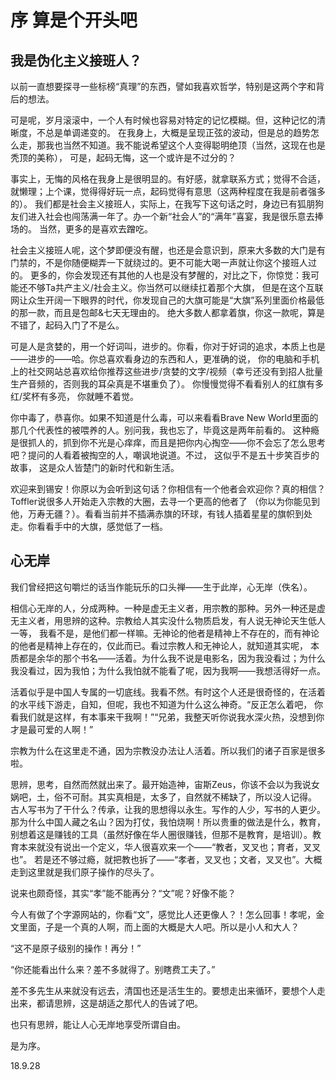 # 序 算是个开头吧
## 我是伪化主义接班人？
以前一直想要探寻一些标榜“真理”的东西，譬如我喜欢哲学，特别是这两个字和背后的想法。

可是呢，岁月滚滚中，一个人有时候也容易对特定的记忆模糊。但，这种记忆的清晰度，不总是单调递变的。
在我身上，大概是呈现正弦的波动，但是总的趋势怎么走，那我也当然不知道。我不能说希望这个人变得聪明绝顶（当然，这现在也是秃顶的美称），
可是，起码无悔，这一个或许是不过分的？

事实上，无悔的风格在我身上是很明显的。有好感，就拿联系方式；觉得不合适，就懒理；上个课，觉得得好玩一点，起码觉得有意思（这两种程度在我是前者强多的）。
我们都是社会主义接班人，实际上，在我写下这句话之时，身边已有狐朋狗友们进入社会也闯荡满一年了。办一个新“社会人”的“满年”喜宴，我是很乐意去捧场的。
当然，更多的是喜欢去蹭吃。

社会主义接班人呢，这个梦即便没有醒，也还是会意识到，原来大多数的大门是有门禁的，不是你随便糊弄一下就绕过的。更不可能大喝一声就让你这个接班人过的。
更多的，你会发现还有其他的人也是没有梦醒的，对比之下，你惊觉：我可能还不够Ta共产主义/社会主义。你当然可以继续扛着那个大旗，
但是在这个互联网让众生开阔一下眼界的时代，你发现自己的大旗可能是“大旗”系列里面价格最低的那一款，而且是包邮&七天无理由的。
绝大多数人都拿着旗，你这一款呢，算是不错了，起码入门了不是么。

可是人是贪婪的，用一个好词叫，进步的。你看，你对于好词的追求，本质上也是——进步的——哈。你总喜欢看身边的东西和人，更准确的说，
你的电脑和手机上的社交网站总喜欢给你推荐这些进步/贪婪的文字/视频（幸亏还没有到招人批量生产音频的，否则我的耳朵真是不堪重负了）。
你慢慢觉得不看看别人的红旗有多红/奖杯有多亮，
你就睡不着觉。

你中毒了，恭喜你。如果不知道是什么毒，可以来看看Brave New World里面的那几个代表性的被喂养的人。别问我，我也忘了，毕竟这是两年前看的。
这种瘾是很抓人的，抓到你不光是心痒痒，而且是把你内心掏空——你不会忘了怎么思考吧？提问的人看着被掏空的人，嘲讽地说道。不过，
这似乎不是五十步笑百步的故事，
这是众人皆楚门的新时代和新生活。

欢迎来到锡安！你原以为会听到这句话？你相信有一个他者会欢迎你？真的相信？Toffler说很多人开始走入宗教的大圈，去寻一个更高的他者了
（你以为你能见到他，万寿无疆？）。看看当前并不插满赤旗的环球，有钱人插着星星的旗帜到处走。你看看手中的大旗，感觉低了一档。

## 心无岸
我们曾经把这句嚼烂的话当作能玩乐的口头禅——生于此岸，心无岸（佚名）。

相信心无岸的人，分成两种。一种是虚无主义者，用宗教的那种。另外一种还是虚无主义者，用思辨的这种。宗教给人其实没什么物质启发，有人说无神论天生低人一等，
我看不是，是他们都一样嘛。无神论的他者是精神上不存在的，而有神论的他者是精神上存在的，仅此而已。看过宗教人和无神论人，就知道其实呢，
本质都是余华的那个书名——活着。为什么我不说是电影名，因为我没看过；为什么我没看过，因为我怕；为什么我怕就不能看了呢，因为我啊——我想活得好一点。

活着似乎是中国人专属的一切底线。我看不然。有时这个人还是很奇怪的，在活着的水平线下游走，自知，但呢，我也不知道为什么这么神奇。“反正怎么着吧，
你看我们就是这样，有本事来干我啊！”“兄弟，我整天听你说我水深火热，没想到你才是最可爱的人啊！”

宗教为什么在这里走不通，因为宗教没办法让人活着。所以我们的诸子百家是很多啦。

思辨，思考，自然而然就出来了。最开始造神，宙斯Zeus，你该不会以为我说女娲吧，土，俗不可耐。其实真相是，太多了，自然就不稀缺了，所以没人记得。
古人写书为了干什么？传承，让我的思想得以永生。写作的人少，写书的人更少。那为什么中国人藏之名山？因为打仗，我怕烧啊！所以贵重的做法是什么，教育，
别想着这是赚钱的工具（虽然好像在华人圈很赚钱，但那不是教育，是培训）。教育本来就没有说出一个定义，华人很喜欢来一个——“教者，叉叉也；育者，叉叉也”。
若是还不够过瘾，就把教也拆了——“孝者，叉叉也；文者，叉叉也”。大概走到这里就是我们原子操作的尽头了。

说来也颇奇怪，其实“孝”能不能再分？“文”呢？好像不能？

今人有做了个字源网站的，你看“文”，感觉比人还更像人？！怎么回事！孝呢，金文里面，子是一个真的人啊，而上面的大概是大人吧。所以是小人和大人？

“这不是原子级别的操作！再分！”

“你还能看出什么来？差不多就得了。别瞎费工夫了。”

差不多先生从来就没有远去，清国也还是活生生的。要想走出来循环，要想个人走出来，都请思辨，这是胡适之那代人的告诫了吧。

也只有思辨，能让人心无岸地享受所谓自由。

是为序。

18.9.28
